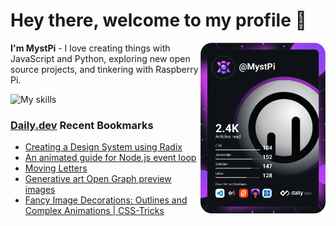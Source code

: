 # Hey there, welcome to my profile 👋

<a href="https://app.daily.dev/MystPi"><img src="https://github.com/MystPi/MystPi/blob/main/devcard.svg" width="200" alt="MystPi's Dev Card" align="right"/></a>

**I'm MystPi** - I love creating things with JavaScript and Python, exploring new open source projects, and tinkering with Raspberry Pi.

![My skills](https://skillicons.dev/icons?i=svelte,js,html,css,py,raspberrypi,react,tailwind)

### [Daily.dev](https://daily.dev) Recent Bookmarks
<!-- daily.dev BOOKMARKS:START -->
- [Creating a Design System using Radix](https://app.daily.dev/posts/O2hI9722d?utm_source=rss&utm_medium=bookmarks&utm_campaign=Itr6mLfRdMms0HCyePtl9)
- [An animated guide for Node.js event loop](https://app.daily.dev/posts/XgLuHlXak?utm_source=rss&utm_medium=bookmarks&utm_campaign=Itr6mLfRdMms0HCyePtl9)
- [Moving Letters](https://app.daily.dev/posts/pC_SMWBXR?utm_source=rss&utm_medium=bookmarks&utm_campaign=Itr6mLfRdMms0HCyePtl9)
- [Generative art Open Graph preview images](https://app.daily.dev/posts/lSp1qLTBC?utm_source=rss&utm_medium=bookmarks&utm_campaign=Itr6mLfRdMms0HCyePtl9)
- [Fancy Image Decorations: Outlines and Complex Animations | CSS-Tricks](https://app.daily.dev/posts/CB6Vc-V-B?utm_source=rss&utm_medium=bookmarks&utm_campaign=Itr6mLfRdMms0HCyePtl9)
<!-- daily.dev BOOKMARKS:END -->
